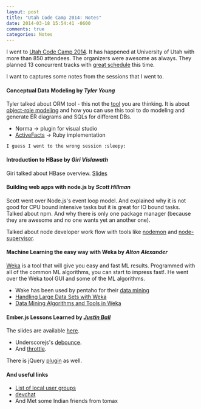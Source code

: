 ```yaml
---
layout: post
title: "Utah Code Camp 2014: Notes"
date: 2014-03-18 15:54:41 -0600
comments: true
categories: Notes
---
```


I went to [Utah Code Camp 2014](http://utahcodecamp.com/). It has happened at University of Utah with more than 850 attendees. The organizers were awesome as always. They planned 13 concurrent tracks with [great schedule](/assets/posts/UTCCschedule2014.pdf) this time.

I want to captures some notes from the sessions that I went to.

#### Conceptual Data Modeling by *Tyler Young*
Tyler talked about ORM tool - this not the [tool](http://en.wikipedia.org/wiki/Object-relational_mapping) you are thinking. It is about [object-role modeling](http://www.ormfoundation.org/) and how you can use this tool to do modeling and generate ER diagrams and SQLs for different DBs.

* Norma -> plugin for visual studio
* [ActiveFacts](http://dataconstellation.com/ActiveFacts/index.shtml) -> Ruby implementation

`I guess I went to the wrong session :sleepy:`

#### Introduction to HBase by *Giri Vislawath*
Giri talked about HBase overview. [Slides](/assets/posts/introduction_to_hbase.pptx)


#### Building web apps with node.js by *Scott Hillman*
Scott went over Node.js's event loop model. And explained why it is not good for CPU bound intensive tasks but it is great for IO bound tasks.
Talked about npm. And why there is only one package manager (because they are awesome and no one wants yet an another one).

Talked about node developer work flow with tools like [nodemon](http://nodemon.io/) and [node-supervisor](https://github.com/isaacs/node-supervisor).

#### Machine Learning the easy way with Weka by *Alton Alexander*
[Weka](http://www.cs.waikato.ac.nz/ml/weka/) is a tool that will give you easy and fast ML results. Programmed with all of the common ML algorithms, you can start to impress fast!. He went over the Weka tool GUI and some of the ML algorithms.

* Wake has been used by pentaho for their [data mining](http://community.pentaho.com/projects/data-mining/)
* [Handling Large Data Sets with Weka](http://wiki.pentaho.com/display/DATAMINING/Handling+Large+Data+Sets+with+Weka)
* [Data Mining Algorithms and Tools in Weka](http://wiki.pentaho.com/display/DATAMINING/Data+Mining+Algorithms+and+Tools+in+Weka)


#### Ember.js Lessons Learned by *[Justin Ball](http://www.justinball.com)*
The slides are available [here](http://www.justinball.com/2014/03/12/emberjs-lessons-learned-so-far).

* Underscorejs's [debounce](http://underscorejs.org/#debounce). 
* And [throttle](http://underscorejs.org/#throttle).

There is jQuery [plugin](http://benalman.com/code/projects/jquery-throttle-debounce/examples/debounce/) as well.


#### And useful links

* [List of local user groups](/assets/posts/LocalUserGroupsFlyer.pdf)
* [devchat](http://www.freelancersshow.com/)
* And Met some Indian friends from tomax

